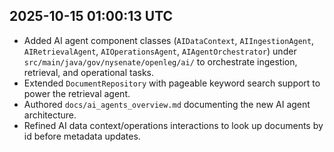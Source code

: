 ## 2025-10-15 01:00:13 UTC
- Added AI agent component classes (`AIDataContext`, `AIIngestionAgent`, `AIRetrievalAgent`, `AIOperationsAgent`, `AIAgentOrchestrator`) under `src/main/java/gov/nysenate/openleg/ai/` to orchestrate ingestion, retrieval, and operational tasks.
- Extended `DocumentRepository` with pageable keyword search support to power the retrieval agent.
- Authored `docs/ai_agents_overview.md` documenting the new AI agent architecture.
- Refined AI data context/operations interactions to look up documents by id before metadata updates.
